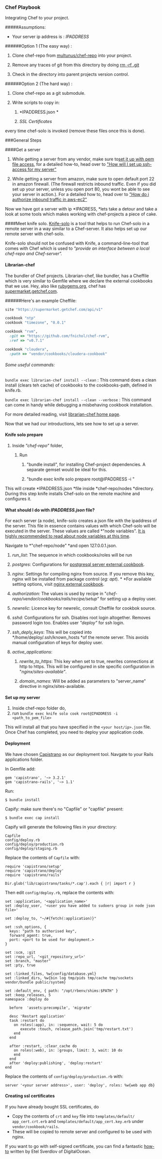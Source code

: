### Chef Playbook 


Integrating Chef to your project.

#####Assumptions:
* Your server ip address is : *IPADDRESS*

######Option 1 (The easy way) :

1. Clone chef-repo from [multunus/chef-repo](https://github.com/multunus/chef-repo) into your project.

2. Remove any traces of git from this directory by doing [rm -rf .git](http://stackoverflow.com/questions/3212459/is-there-a-command-to-undo-git-init)

3. Check in the directory into parent projects version control.

######Option 2 (The hard way) :

1. Clone chef-repo as a git submodule.

2. Write scripts to copy in:

    1. *IPADDRESS.json *

    2. *SSL Certificates*

every time chef-solo is invoked (remove these files once this is done).

###General Steps

####Get a server

1. While getting a server from any vendor, make sure to[set it up with pem file access](http://serverfault.com/questions/546033/how-do-i-set-up-a-pem-login-for-my-servers), for a detailed how-to, head over to ["How will I set up ssh-access for my server"](http://www.beginninglinux.com/home/server-administration/openssh-keys-certificates-authentication-pem-pub-crt)

2. While getting a server from amazon, make sure to open default port 22 in amazon firewall. (The firewall restricts inbound traffic. Even if you did set up your server, unless you open port 80, you wont be able to see your server in action.). For a detailed how to, head over to ["How do i authorize inbound traffic in aws-ec2"](http://docs.aws.amazon.com/AWSEC2/latest/UserGuide/authorizing-access-to-an-instance.html)

Now we have got a server with ip *IPADRESS, *lets take a detour and take a look at some tools which makes working with chef-projects a piece of cake.

####Meet knife solo.
[Knife-solo](http://matschaffer.github.io/knife-solo/) is a tool that helps to run Chef-solo in a remote server in a way similar to a Chef-server. It also helps set up our remote server with chef-solo. 

Knife-solo should not be confused with Knife, a command-line-tool that comes with Chef which is used to *"provide an interface between a local chef-repo and Chef-server".*

#### Librarian-chef

The bundler of Chef projects. Librarian-chef, like bundler, has a Cheffile which is very similar to Gemfile where we declare the external cookbooks that we use. Hey, also like [rubygems.org](https://rubygems.org/), chef has [supermarket.getchef.com](https://supermarket.getchef.com/).

######Here's an example Cheffile: 

```ruby
site "https://supermarket.getchef.com/api/v1"   

cookbook "ntp"
cookbook "timezone", "0.0.1"

cookbook "rvm",
  :git => "https://github.com/fnichol/chef-rvm",
  :ref => "v0.7.1"

cookbook "cloudera",
  :path => "vendor/cookbooks/cloudera-cookbook"
```
###### Some useful commands:

`bundle exec librarian-chef install --clean` : This command does a clean install (clears teh cache) of cookbooks to the cookbooks-path, defined in knife.rb.

`bundle exec librarian-chef install --clean --verbose` : This command can come in handy while debugging a misbehaving cookbook installation.

For more detailed reading, visit  [librarian-chef home page](https://github.com/applicationsonline/librarian-chef).

Now that we had our introductions, lets see how to set up a server.

#### Knife solo prepare

1. Inside *"chef-repo"* folder, 
    1. Run 

        1. "bundle install", for installing Chef-project dependencies. A separate gemset would be ideal for this.

        2. "bundle exec knife solo prepare root@IPADDRESS -i <path to the pemfile for the server>"

           
This will create *IPADDRESS.json *file inside *chef-repo/nodes *directory. During this step knife installs Chef-solo on the remote machine and configures it.

#### What should I do with *IPADDRESS.json* file?

For each server (a node), knife-solo creates a json file with the ipaddress of the server. This file in essence contains values with which Chef-solo will be executed in the server. These values are called *"node variables". [It is highly recommended to read about node variables at this time](https://docs.getchef.com/chef_overview_attributes.html).

Navigate to *"chef-repo/node" *and open 127.0.0.1.json.

1. *run_list*: The sequence in which cookbooks/roles will be run

2. *postgres*: Configurations for [postgresql server external cookbook](https://supermarket.getchef.com/cookbooks/postgresql).

3. *nginx*: Settings for compiling nginx from source. If you remove this key, nginx will be installed from package control (*eg: apt*). * *For available setting options, visit [nginx external cookbook](https://github.com/midhunkrishna/nginx).

4. *authorization:* The values is used by recipe in "*chef-repo/vendor/cookbooks/rails/recipe/setup*" for setting up a deploy user.

5. *newrelic*: Licence key for newrelic, consult Cheffile for cookbok source.

6. *sshd*: Configurations for ssh. Disables root login altogether. Removes password login too. Enables user *"deploy"* for ssh login.

7. *ssh_deply_keys*: This will be copied into */home/deploy/.ssh/known_hosts *of the remote server. This avoids manual configuration of keys for deploy user.

8. *active_applications*:

    1. *rewrite_to_https*: This key when set to true, rewrites connections at http to https. This will be configured in site specific configuration in "*nginx/sites-available"*.

    2. *domain_names*: Will be added as parameters to "server_name" directive in nginx/sites-available.

#### Set up my server

1. Inside chef-repo folder do,
  1. run `bundle exec knife solo cook root@IPADDRESS -i <path_to_pem_file>`

This will install all that you have specified in the `<your host/ip>.json` file. Once Chef has completed, you need to deploy your application code. 

#### Deployment

We have chosen [Capistrano](http://capistranorb.com/) as our deployment tool.
Navgate to your Rails applications folder.  
  
  In Gemfile add: 
```
gem 'capistrano', '~> 3.2.1'
gem 'capistrano-rails', '~> 1.1'
```
Run:
```
$ bundle install
```

Capify: make sure there's no "Capfile" or "capfile" present:

```
$ bundle exec cap install
```

Capify will generate the following files in your directory:  
```
Capfile
config/deploy.rb
config/deploy/production.rb
config/deploy/staging.rb
```

Replace the contents of `Capfile` with:

```
require 'capistrano/setup'
require 'capistrano/deploy'
require 'capistrano/rails'

Dir.glob('lib/capistrano/tasks/*.cap').each { |r| import r }
```

Then edit `config/deploy.rb`, replace the contents with:

```
set :application, '<application_name>'
set :deploy_user, '<user you have added to sudoers group in node json file>'

set :deploy_to, "~/#{fetch(:application)}"

set :ssh_options, {
  keys: "path to authorised key",
  forward_agent: true,
  port: <port to be used for deployment.>
}

set :scm, :git
set :repo_url, '<git_repository_url>'
set :branch, "master"
set :pty, true

set :linked_files, %w{config/database.yml}
set :linked_dirs, %w{bin log tmp/pids tmp/cache tmp/sockets vendor/bundle public/system}

set :default_env, { path: "/opt/rbenv/shims:$PATH" }
set :keep_releases, 5
namespace :deploy do

  before  'assets:precompile', 'migrate'

  desc 'Restart application'
  task :restart do
    on roles(:app), in: :sequence, wait: 5 do
       execute :touch, release_path.join('tmp/restart.txt')
    end
  end

  after :restart, :clear_cache do
    on roles(:web), in: :groups, limit: 3, wait: 10 do
    end
  end
  after 'deploy:publishing', 'deploy:restart'
end

```

Replace the contents of `config/deploy/production.rb` with:
```
server '<your server address>', user: 'deploy', roles: %w{web app db}
```
#### Creating ssl certificates
  
  If you have already bought SSL certificates, do 
*   Copy the contents of `crt` and `key` file into `templates/default/ app_cert.crt.erb` and  `templates/default/app_cert.key.erb` under `vendor/cookbook/rails`.
*   These will be copied to remote server and configured to be used with nginx.

If you want to go with self-signed certificate, you can find a fantastic [how-to](https://www.digitalocean.com/community/tutorials/how-to-create-a-ssl-certificate-on-nginx-for-ubuntu-12-04) written by Etel Sverdlov of DigitalOcean.
